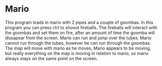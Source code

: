 # Mario
This program loads in mario with 2 pipes and a couple of goombas. In this program you can press ctrl to shooot fireballs. The fireballs will interact with the goombas and set them on fire, after an amount of time the goomba will dissapear  from the screen.
Mario can run and jump over the tubes. Mario cannot run through the tubes, however he can run through the goombas.
The map will move with mario as he moves, Mario appears to be moving, but really everything on the map is moving in relation to mario, so mario always stays on the same point on the screen.
